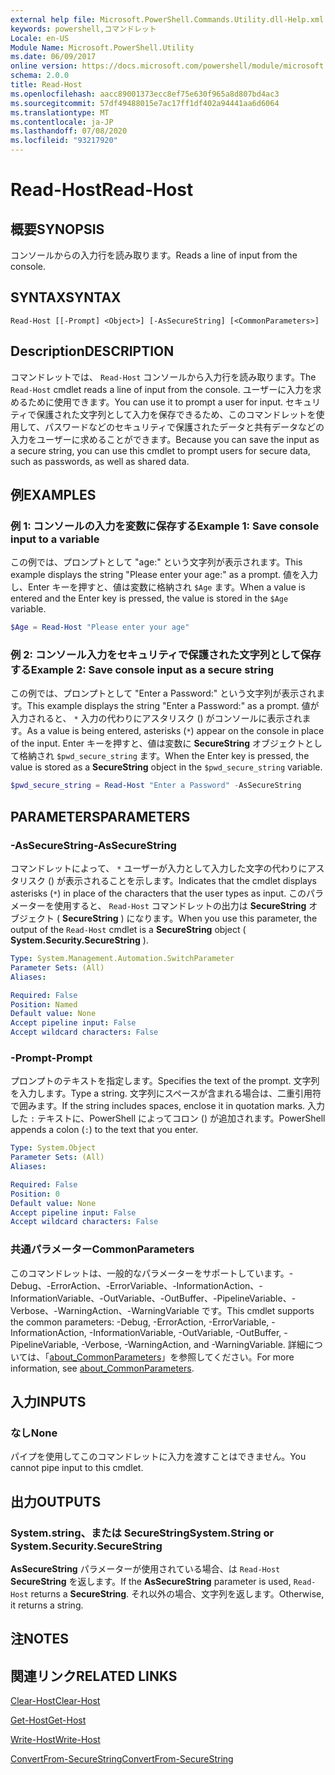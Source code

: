 ```yaml
---
external help file: Microsoft.PowerShell.Commands.Utility.dll-Help.xml
keywords: powershell,コマンドレット
Locale: en-US
Module Name: Microsoft.PowerShell.Utility
ms.date: 06/09/2017
online version: https://docs.microsoft.com/powershell/module/microsoft.powershell.utility/read-host?view=powershell-7&WT.mc_id=ps-gethelp
schema: 2.0.0
title: Read-Host
ms.openlocfilehash: aacc89001373ecc8ef75e630f965a8d807bd4ac3
ms.sourcegitcommit: 57df49488015e7ac17ff1df402a94441aa6d6064
ms.translationtype: MT
ms.contentlocale: ja-JP
ms.lasthandoff: 07/08/2020
ms.locfileid: "93217920"
---
```

# <span data-ttu-id="4e615-103">Read-Host</span><span class="sxs-lookup"><span data-stu-id="4e615-103">Read-Host</span></span>

## <span data-ttu-id="4e615-104">概要</span><span class="sxs-lookup"><span data-stu-id="4e615-104">SYNOPSIS</span></span>
<span data-ttu-id="4e615-105">コンソールからの入力行を読み取ります。</span><span class="sxs-lookup"><span data-stu-id="4e615-105">Reads a line of input from the console.</span></span>

## <span data-ttu-id="4e615-106">SYNTAX</span><span class="sxs-lookup"><span data-stu-id="4e615-106">SYNTAX</span></span>

```
Read-Host [[-Prompt] <Object>] [-AsSecureString] [<CommonParameters>]
```

## <span data-ttu-id="4e615-107">Description</span><span class="sxs-lookup"><span data-stu-id="4e615-107">DESCRIPTION</span></span>

<span data-ttu-id="4e615-108">コマンドレットでは、 `Read-Host` コンソールから入力行を読み取ります。</span><span class="sxs-lookup"><span data-stu-id="4e615-108">The `Read-Host` cmdlet reads a line of input from the console.</span></span> <span data-ttu-id="4e615-109">ユーザーに入力を求めるために使用できます。</span><span class="sxs-lookup"><span data-stu-id="4e615-109">You can use it to prompt a user for input.</span></span> <span data-ttu-id="4e615-110">セキュリティで保護された文字列として入力を保存できるため、このコマンドレットを使用して、パスワードなどのセキュリティで保護されたデータと共有データなどの入力をユーザーに求めることができます。</span><span class="sxs-lookup"><span data-stu-id="4e615-110">Because you can save the input as a secure string, you can use this cmdlet to prompt users for secure data, such as passwords, as well as shared data.</span></span>

## <span data-ttu-id="4e615-111">例</span><span class="sxs-lookup"><span data-stu-id="4e615-111">EXAMPLES</span></span>

### <span data-ttu-id="4e615-112">例 1: コンソールの入力を変数に保存する</span><span class="sxs-lookup"><span data-stu-id="4e615-112">Example 1: Save console input to a variable</span></span>

<span data-ttu-id="4e615-113">この例では、プロンプトとして "age:" という文字列が表示されます。</span><span class="sxs-lookup"><span data-stu-id="4e615-113">This example displays the string "Please enter your age:" as a prompt.</span></span> <span data-ttu-id="4e615-114">値を入力し、Enter キーを押すと、値は変数に格納され `$Age` ます。</span><span class="sxs-lookup"><span data-stu-id="4e615-114">When a value is entered and the Enter key is pressed, the value is stored in the `$Age` variable.</span></span>

```powershell
$Age = Read-Host "Please enter your age"
```

### <span data-ttu-id="4e615-115">例 2: コンソール入力をセキュリティで保護された文字列として保存する</span><span class="sxs-lookup"><span data-stu-id="4e615-115">Example 2: Save console input as a secure string</span></span>

<span data-ttu-id="4e615-116">この例では、プロンプトとして "Enter a Password:" という文字列が表示されます。</span><span class="sxs-lookup"><span data-stu-id="4e615-116">This example displays the string "Enter a Password:" as a prompt.</span></span> <span data-ttu-id="4e615-117">値が入力されると、 `*` 入力の代わりにアスタリスク () がコンソールに表示されます。</span><span class="sxs-lookup"><span data-stu-id="4e615-117">As a value is being entered, asterisks (`*`) appear on the console in place of the input.</span></span> <span data-ttu-id="4e615-118">Enter キーを押すと、値は変数に **SecureString** オブジェクトとして格納され `$pwd_secure_string` ます。</span><span class="sxs-lookup"><span data-stu-id="4e615-118">When the Enter key is pressed, the value is stored as a **SecureString** object in the `$pwd_secure_string` variable.</span></span>

```powershell
$pwd_secure_string = Read-Host "Enter a Password" -AsSecureString
```

## <span data-ttu-id="4e615-119">PARAMETERS</span><span class="sxs-lookup"><span data-stu-id="4e615-119">PARAMETERS</span></span>

### <span data-ttu-id="4e615-120">-AsSecureString</span><span class="sxs-lookup"><span data-stu-id="4e615-120">-AsSecureString</span></span>

<span data-ttu-id="4e615-121">コマンドレットによって、 `*` ユーザーが入力として入力した文字の代わりにアスタリスク () が表示されることを示します。</span><span class="sxs-lookup"><span data-stu-id="4e615-121">Indicates that the cmdlet displays asterisks (`*`) in place of the characters that the user types as input.</span></span> <span data-ttu-id="4e615-122">このパラメーターを使用すると、 `Read-Host` コマンドレットの出力は **SecureString** オブジェクト ( **SecureString** ) になります。</span><span class="sxs-lookup"><span data-stu-id="4e615-122">When you use this parameter, the output of the `Read-Host` cmdlet is a **SecureString** object ( **System.Security.SecureString** ).</span></span>

```yaml
Type: System.Management.Automation.SwitchParameter
Parameter Sets: (All)
Aliases:

Required: False
Position: Named
Default value: None
Accept pipeline input: False
Accept wildcard characters: False
```

### <span data-ttu-id="4e615-123">-Prompt</span><span class="sxs-lookup"><span data-stu-id="4e615-123">-Prompt</span></span>

<span data-ttu-id="4e615-124">プロンプトのテキストを指定します。</span><span class="sxs-lookup"><span data-stu-id="4e615-124">Specifies the text of the prompt.</span></span>
<span data-ttu-id="4e615-125">文字列を入力します。</span><span class="sxs-lookup"><span data-stu-id="4e615-125">Type a string.</span></span>
<span data-ttu-id="4e615-126">文字列にスペースが含まれる場合は、二重引用符で囲みます。</span><span class="sxs-lookup"><span data-stu-id="4e615-126">If the string includes spaces, enclose it in quotation marks.</span></span>
<span data-ttu-id="4e615-127">入力した `:` テキストに、PowerShell によってコロン () が追加されます。</span><span class="sxs-lookup"><span data-stu-id="4e615-127">PowerShell appends a colon (`:`) to the text that you enter.</span></span>

```yaml
Type: System.Object
Parameter Sets: (All)
Aliases:

Required: False
Position: 0
Default value: None
Accept pipeline input: False
Accept wildcard characters: False
```

### <span data-ttu-id="4e615-128">共通パラメーター</span><span class="sxs-lookup"><span data-stu-id="4e615-128">CommonParameters</span></span>

<span data-ttu-id="4e615-129">このコマンドレットは、一般的なパラメーターをサポートしています。-Debug、-ErrorAction、-ErrorVariable、-InformationAction、-InformationVariable、-OutVariable、-OutBuffer、-PipelineVariable、-Verbose、-WarningAction、-WarningVariable です。</span><span class="sxs-lookup"><span data-stu-id="4e615-129">This cmdlet supports the common parameters: -Debug, -ErrorAction, -ErrorVariable, -InformationAction, -InformationVariable, -OutVariable, -OutBuffer, -PipelineVariable, -Verbose, -WarningAction, and -WarningVariable.</span></span> <span data-ttu-id="4e615-130">詳細については、「[about_CommonParameters](https://go.microsoft.com/fwlink/?LinkID=113216)」を参照してください。</span><span class="sxs-lookup"><span data-stu-id="4e615-130">For more information, see [about_CommonParameters](https://go.microsoft.com/fwlink/?LinkID=113216).</span></span>

## <span data-ttu-id="4e615-131">入力</span><span class="sxs-lookup"><span data-stu-id="4e615-131">INPUTS</span></span>

### <span data-ttu-id="4e615-132">なし</span><span class="sxs-lookup"><span data-stu-id="4e615-132">None</span></span>

<span data-ttu-id="4e615-133">パイプを使用してこのコマンドレットに入力を渡すことはできません。</span><span class="sxs-lookup"><span data-stu-id="4e615-133">You cannot pipe input to this cmdlet.</span></span>

## <span data-ttu-id="4e615-134">出力</span><span class="sxs-lookup"><span data-stu-id="4e615-134">OUTPUTS</span></span>

### <span data-ttu-id="4e615-135">System.string、または SecureString</span><span class="sxs-lookup"><span data-stu-id="4e615-135">System.String or System.Security.SecureString</span></span>

<span data-ttu-id="4e615-136">**AsSecureString** パラメーターが使用されている場合、は `Read-Host` **SecureString** を返します。</span><span class="sxs-lookup"><span data-stu-id="4e615-136">If the **AsSecureString** parameter is used, `Read-Host` returns a **SecureString**.</span></span> <span data-ttu-id="4e615-137">それ以外の場合、文字列を返します。</span><span class="sxs-lookup"><span data-stu-id="4e615-137">Otherwise, it returns a string.</span></span>

## <span data-ttu-id="4e615-138">注</span><span class="sxs-lookup"><span data-stu-id="4e615-138">NOTES</span></span>

## <span data-ttu-id="4e615-139">関連リンク</span><span class="sxs-lookup"><span data-stu-id="4e615-139">RELATED LINKS</span></span>

[<span data-ttu-id="4e615-140">Clear-Host</span><span class="sxs-lookup"><span data-stu-id="4e615-140">Clear-Host</span></span>](../microsoft.powershell.core/clear-host.md)

[<span data-ttu-id="4e615-141">Get-Host</span><span class="sxs-lookup"><span data-stu-id="4e615-141">Get-Host</span></span>](Get-Host.md)

[<span data-ttu-id="4e615-142">Write-Host</span><span class="sxs-lookup"><span data-stu-id="4e615-142">Write-Host</span></span>](Write-Host.md)

[<span data-ttu-id="4e615-143">ConvertFrom-SecureString</span><span class="sxs-lookup"><span data-stu-id="4e615-143">ConvertFrom-SecureString</span></span>](../Microsoft.PowerShell.Security/ConvertFrom-SecureString.md)
